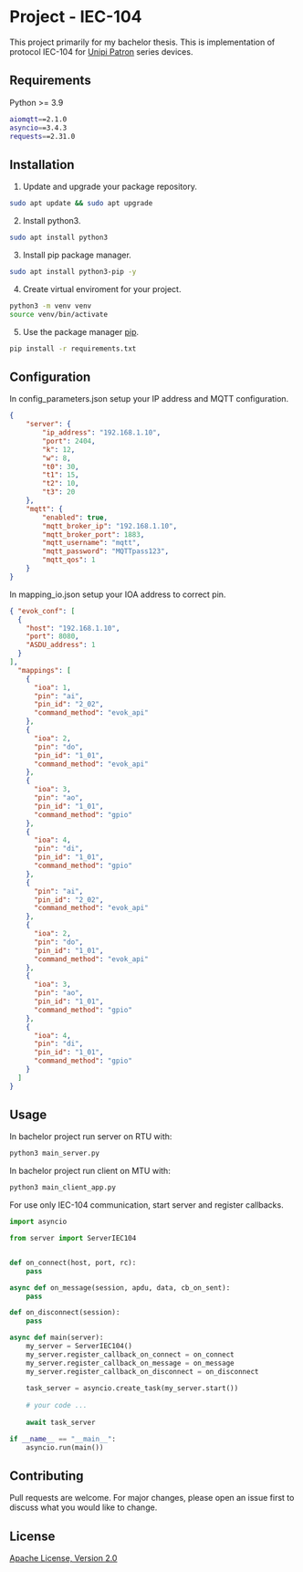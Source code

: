 # Project - IEC-104 

This project primarily for my bachelor thesis. 
This is implementation of protocol IEC-104 for [Unipi Patron](https://kb.unipi.technology/en:hw:007-patron) series devices. 

## Requirements
Python >= 3.9
```bash
aiomqtt==2.1.0
asyncio==3.4.3
requests==2.31.0
```
 

## Installation

1. Update and upgrade your package repository.
```bash
sudo apt update && sudo apt upgrade
``` 

2. Install python3.
```bash
sudo apt install python3
```

3. Install pip package manager.
```bash
sudo apt install python3-pip -y
```

4. Create virtual enviroment for your project.
```bash
python3 -m venv venv
source venv/bin/activate
```

5. Use the package manager [pip](https://pip.pypa.io/en/stable/).
```bash
pip install -r requirements.txt
```

## Configuration
In config_parameters.json setup your IP address and MQTT configuration.
```json
{
    "server": {
        "ip_address": "192.168.1.10",
        "port": 2404,
        "k": 12,     
        "w": 8,
        "t0": 30,
        "t1": 15,
        "t2": 10,
        "t3": 20
    },
    "mqtt": {
        "enabled": true,
        "mqtt_broker_ip": "192.168.1.10",
        "mqtt_broker_port": 1883,
        "mqtt_username": "mqtt",
        "mqtt_password": "MQTTpass123",
        "mqtt_qos": 1
    }
}
```

In mapping_io.json setup your IOA address to correct pin. 
```json
{ "evok_conf": [
  {
    "host": "192.168.1.10",
    "port": 8080,
    "ASDU_address": 1
  }
],
  "mappings": [
    {
      "ioa": 1,
      "pin": "ai",
      "pin_id": "2_02",
      "command_method": "evok_api"
    },
    {
      "ioa": 2,
      "pin": "do",
      "pin_id": "1_01",
      "command_method": "evok_api"
    },
    {
      "ioa": 3,
      "pin": "ao",
      "pin_id": "1_01",
      "command_method": "gpio"
    },
    {
      "ioa": 4,
      "pin": "di",
      "pin_id": "1_01",
      "command_method": "gpio"
    },
    {
      "pin": "ai",
      "pin_id": "2_02",
      "command_method": "evok_api"
    },
    {
      "ioa": 2,
      "pin": "do",
      "pin_id": "1_01",
      "command_method": "evok_api"
    },
    {
      "ioa": 3,
      "pin": "ao",
      "pin_id": "1_01",
      "command_method": "gpio"
    },
    {
      "ioa": 4,
      "pin": "di",
      "pin_id": "1_01",
      "command_method": "gpio"
    }
  ]
}
```


## Usage
In bachelor project run server on RTU with:
```bash
python3 main_server.py
```

In bachelor project run client on MTU with:
```bash
python3 main_client_app.py
```

For use only IEC-104 communication, start server and register callbacks.
```python
import asyncio

from server import ServerIEC104


def on_connect(host, port, rc):
    pass

async def on_message(session, apdu, data, cb_on_sent):
    pass

def on_disconnect(session):
    pass

async def main(server):
    my_server = ServerIEC104()
    my_server.register_callback_on_connect = on_connect
    my_server.register_callback_on_message = on_message
    my_server.register_callback_on_disconnect = on_disconnect
    
    task_server = asyncio.create_task(my_server.start())
    
    # your code ...
    
    await task_server

if __name__ == "__main__":
    asyncio.run(main())

```

## Contributing

Pull requests are welcome. For major changes, please open an issue first
to discuss what you would like to change.


## License

[Apache License, Version 2.0](https://www.apache.org/licenses/LICENSE-2.0)